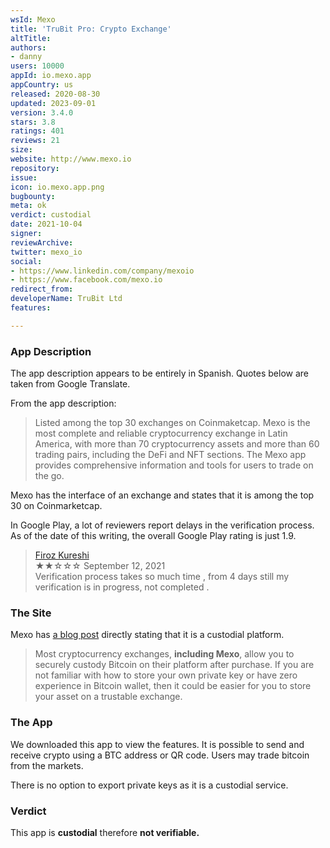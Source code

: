 ```yaml
---
wsId: Mexo
title: 'TruBit Pro: Crypto Exchange'
altTitle: 
authors:
- danny
users: 10000
appId: io.mexo.app
appCountry: us
released: 2020-08-30
updated: 2023-09-01
version: 3.4.0
stars: 3.8
ratings: 401
reviews: 21
size: 
website: http://www.mexo.io
repository: 
issue: 
icon: io.mexo.app.png
bugbounty: 
meta: ok
verdict: custodial
date: 2021-10-04
signer: 
reviewArchive: 
twitter: mexo_io
social:
- https://www.linkedin.com/company/mexoio
- https://www.facebook.com/mexo.io
redirect_from: 
developerName: TruBit Ltd
features: 

---
```


### App Description
The app description appears to be entirely in Spanish. Quotes below are taken from Google Translate.

From the app description:

> Listed among the top 30 exchanges on Coinmaketcap. Mexo is the most complete and reliable cryptocurrency exchange in Latin America, with more than 70 cryptocurrency assets and more than 60 trading pairs, including the DeFi and NFT sections. The Mexo app provides comprehensive information and tools for users to trade on the go.

Mexo has the interface of an exchange and states that it is among the top 30 on Coinmarketcap.

In Google Play, a lot of reviewers report delays in the verification process. As of the date of this writing, the overall Google Play rating is just 1.9.

> [Firoz Kureshi](https://play.google.com/store/apps/details?id=io.mexo.app&reviewId=gp%3AAOqpTOHfsOALOjnZzu3w992TM9z-S9h9_sUmopfbv-pAlD5vJJZUbziGl3bOVFZnehO5pZlX8dQ_3BgavlWh90Y)<br>
  ★★☆☆☆ September 12, 2021 <br>
  Verification process takes so much time , from 4 days still my verification is in progress, not completed .
       
### The Site
Mexo has [a blog post](https://blog.mexo.io/how-to-buy-bitcoin/) directly stating that it is a custodial platform.

> Most cryptocurrency exchanges, __including Mexo__, allow you to securely custody Bitcoin on their platform after purchase.  If you are not familiar with how to store your own private key or have zero experience in Bitcoin wallet, then it could be easier for you to store your asset on a trustable exchange.

### The App
We downloaded this app to view the features. It is possible to send and receive crypto using a BTC address or QR code. Users may trade bitcoin from the markets. 

There is no option to export private keys as it is a custodial service.

### Verdict
This app is **custodial** therefore **not verifiable.**


